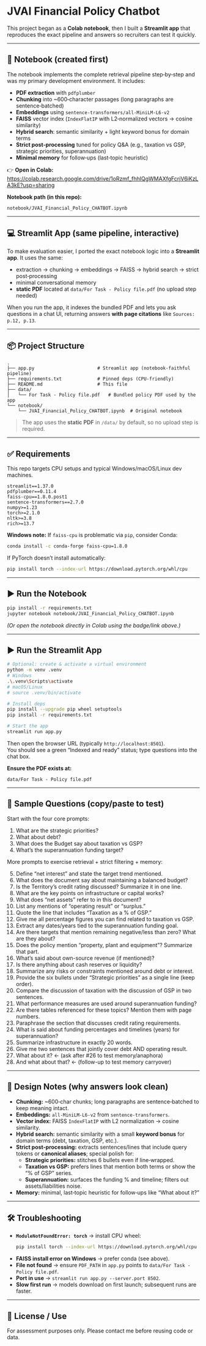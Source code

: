 # JVAI Financial Policy Chatbot

This project began as a **Colab notebook**, then I built a **Streamlit app** that reproduces the exact pipeline and answers so recruiters can test it quickly.

---

## 📓 Notebook (created first)

The notebook implements the complete retrieval pipeline step‑by‑step and was my primary development environment. It includes:
- **PDF extraction** with `pdfplumber`
- **Chunking** into ~600‑character passages (long paragraphs are sentence‑batched)
- **Embeddings** using `sentence-transformers/all-MiniLM-L6-v2`
- **FAISS** vector index (`IndexFlatIP` with L2‑normalized vectors → cosine similarity)
- **Hybrid search**: semantic similarity + light keyword bonus for domain terms
- **Strict post‑processing** tuned for policy Q&A (e.g., taxation vs GSP, strategic priorities, superannuation)
- **Minimal memory** for follow‑ups (last‑topic heuristic)

👉 **Open in Colab:** https://colab.research.google.com/drive/1oRzmf_fhhIQgWMAXfgFcrjV6iKzLA3kE?usp=sharing

**Notebook path (in this repo):**
```
notebook/JVAI_Financial_Policy_CHATBOT.ipynb
```

---

## 💻 Streamlit App (same pipeline, interactive)

To make evaluation easier, I ported the exact notebook logic into a **Streamlit app**. It uses the same:
- extraction → chunking → embeddings → FAISS → hybrid search → strict post‑processing
- minimal conversational memory
- **static PDF** located at `data/For Task - Policy file.pdf` (no upload step needed)

When you run the app, it indexes the bundled PDF and lets you ask questions in a chat UI, returning answers **with page citations** like `Sources: p.12, p.13`.

---

## 📦 Project Structure

```
.
├── app.py                       # Streamlit app (notebook-faithful pipeline)
├── requirements.txt             # Pinned deps (CPU-friendly)
├── README.md                    # This file
├── data/
│   └── For Task - Policy file.pdf   # Bundled policy PDF used by the app
└── notebook/
    └── JVAI_Financial_Policy_CHATBOT.ipynb  # Original notebook
```

> The app uses the **static PDF** in `/data/` by default, so no upload step is required.

---

## ✅ Requirements

This repo targets CPU setups and typical Windows/macOS/Linux dev machines.

```
streamlit==1.37.0
pdfplumber==0.11.4
faiss-cpu==1.8.0.post1
sentence-transformers==2.7.0
numpy>=1.23
torch>=2.1.0
nltk>=3.8
rich>=13.7
```

**Windows note:** If `faiss-cpu` is problematic via `pip`, consider Conda:

```bash
conda install -c conda-forge faiss-cpu=1.8.0
```

If PyTorch doesn’t install automatically:

```bash
pip install torch --index-url https://download.pytorch.org/whl/cpu
```

---

## ▶️ Run the Notebook

```bash
pip install -r requirements.txt
jupyter notebook notebook/JVAI_Financial_Policy_CHATBOT.ipynb
```
*(Or open the notebook directly in Colab using the badge/link above.)*

---

## ▶️ Run the Streamlit App

```bash
# Optional: create & activate a virtual environment
python -m venv .venv
# Windows
.\.venv\Scripts\activate
# macOS/Linux
# source .venv/bin/activate

# Install deps
pip install --upgrade pip wheel setuptools
pip install -r requirements.txt

# Start the app
streamlit run app.py
```

Then open the browser URL (typically `http://localhost:8501`).  
You should see a green “Indexed and ready” status; type questions into the chat box.

**Ensure the PDF exists at:**
```
data/For Task - Policy file.pdf
```

---

## 🧪 Sample Questions (copy/paste to test)

Start with the four core prompts:

1) What are the strategic priorities?  
2) What about debt?  
3) What does the Budget say about taxation vs GSP?  
4) What’s the superannuation funding target?

More prompts to exercise retrieval + strict filtering + memory:

5) Define “net interest” and state the target trend mentioned.  
6) What does the document say about maintaining a balanced budget?  
7) Is the Territory’s credit rating discussed? Summarize it in one line.  
8) What are the key points on infrastructure or capital works?  
9) What does “net assets” refer to in this document?  
10) List any mentions of “operating result” or “surplus.”  
11) Quote the line that includes “Taxation as a % of GSP.”  
12) Give me all percentage figures you can find related to taxation vs GSP.  
13) Extract any dates/years tied to the superannuation funding goal.  
14) Are there targets that mention remaining negative/less than zero? What are they about?  
15) Does the policy mention “property, plant and equipment”? Summarize that part.  
16) What’s said about own-source revenue (if mentioned)?  
17) Is there anything about cash reserves or liquidity?  
18) Summarize any risks or constraints mentioned around debt or interest.  
19) Provide the six bullets under “Strategic priorities” as a single line (keep order).  
20) Compare the discussion of taxation with the discussion of GSP in two sentences.  
21) What performance measures are used around superannuation funding?  
22) Are there tables referenced for these topics? Mention them with page numbers.  
23) Paraphrase the section that discusses credit rating requirements.  
24) What is said about funding percentages and timelines (years) for superannuation?  
25) Summarize infrastructure in exactly 20 words.  
26) Give me two sentences that jointly cover debt AND operating result.  
27) What about it?  ← (ask after #26 to test memory/anaphora)  
28) And what about that?  ← (follow-up to test memory carryover)

---

## 🧠 Design Notes (why answers look clean)

- **Chunking:** ~600‑char chunks; long paragraphs are sentence‑batched to keep meaning intact.  
- **Embeddings:** `all-MiniLM-L6-v2` from `sentence-transformers`.  
- **Vector index:** FAISS `IndexFlatIP` with L2 normalization → cosine similarity.  
- **Hybrid search:** semantic similarity with a small **keyword bonus** for domain terms (debt, taxation, GSP, etc.).  
- **Strict post‑processing:** extracts sentences/lines that include query tokens or **canonical aliases**; special polish for:
  - **Strategic priorities:** stitches 6 bullets even if line‑wrapped.  
  - **Taxation vs GSP:** prefers lines that mention both terms or show the “% of GSP” series.  
  - **Superannuation:** surfaces the funding % and timeline; filters out assets/liabilities noise.  
- **Memory:** minimal, last‑topic heuristic for follow‑ups like “What about it?”

---

## 🛠️ Troubleshooting

- **`ModuleNotFoundError: torch`** → install CPU wheel:
  ```bash
  pip install torch --index-url https://download.pytorch.org/whl/cpu
  ```
- **FAISS install error on Windows** → prefer conda (see above).  
- **File not found** → ensure `PDF_PATH` in `app.py` points to `data/For Task - Policy file.pdf`.  
- **Port in use** → `streamlit run app.py --server.port 8502`.  
- **Slow first run** → models download on first launch; subsequent runs are faster.

---

## 📄 License / Use

For assessment purposes only. Please contact me before reusing code or data.

